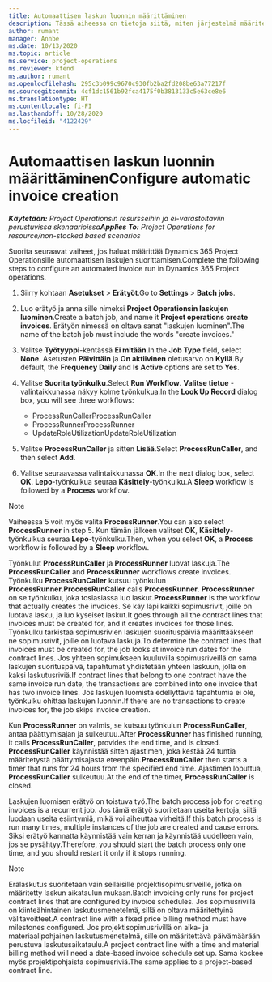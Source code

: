 ```yaml
---
title: Automaattisen laskun luonnin määrittäminen
description: Tässä aiheessa on tietoja siitä, miten järjestelmä määritetään luomaan laskuja automaattisesti.
author: rumant
manager: Annbe
ms.date: 10/13/2020
ms.topic: article
ms.service: project-operations
ms.reviewer: kfend
ms.author: rumant
ms.openlocfilehash: 295c3b099c9670c930fb2ba2fd208be63a77217f
ms.sourcegitcommit: 4cf1dc1561b92fca4175f0b3813133c5e63ce8e6
ms.translationtype: HT
ms.contentlocale: fi-FI
ms.lasthandoff: 10/28/2020
ms.locfileid: "4122429"
---
```

# <a name="configure-automatic-invoice-creation"></a><span data-ttu-id="7ec73-103">Automaattisen laskun luonnin määrittäminen</span><span class="sxs-lookup"><span data-stu-id="7ec73-103">Configure automatic invoice creation</span></span>

<span data-ttu-id="7ec73-104">_**Käytetään:** Project Operationsin resursseihin ja ei-varastoitaviin perustuvissa skenaarioissa_</span><span class="sxs-lookup"><span data-stu-id="7ec73-104">_**Applies To:** Project Operations for resource/non-stocked based scenarios_</span></span>


<span data-ttu-id="7ec73-105">Suorita seuraavat vaiheet, jos haluat määrittää Dynamics 365 Project Operationsille automaattisen laskujen suorittamisen.</span><span class="sxs-lookup"><span data-stu-id="7ec73-105">Complete the following steps to configure an automated invoice run in Dynamics 365 Project operations.</span></span>

1. <span data-ttu-id="7ec73-106">Siirry kohtaan **Asetukset** > **Erätyöt**.</span><span class="sxs-lookup"><span data-stu-id="7ec73-106">Go to **Settings** > **Batch jobs**.</span></span>
2. <span data-ttu-id="7ec73-107">Luo erätyö ja anna sille nimeksi **Project Operationsin laskujen luominen**.</span><span class="sxs-lookup"><span data-stu-id="7ec73-107">Create a batch job, and name it **Project operations create invoices**.</span></span> <span data-ttu-id="7ec73-108">Erätyön nimessä on oltava sanat "laskujen luominen".</span><span class="sxs-lookup"><span data-stu-id="7ec73-108">The name of the batch job must include the words "create invoices."</span></span>
3. <span data-ttu-id="7ec73-109">Valitse **Työtyyppi**-kentässä **Ei mitään**.</span><span class="sxs-lookup"><span data-stu-id="7ec73-109">In the **Job Type** field, select **None**.</span></span> <span data-ttu-id="7ec73-110">Asetusten **Päivittäin** ja **On aktiivinen** oletusarvo on **Kyllä**.</span><span class="sxs-lookup"><span data-stu-id="7ec73-110">By default, the **Frequency Daily** and **Is Active** options are set to **Yes**.</span></span>
4. <span data-ttu-id="7ec73-111">Valitse **Suorita työnkulku**.</span><span class="sxs-lookup"><span data-stu-id="7ec73-111">Select **Run Workflow**.</span></span> <span data-ttu-id="7ec73-112">**Valitse tietue** -valintaikkunassa näkyy kolme työnkulkua:</span><span class="sxs-lookup"><span data-stu-id="7ec73-112">In the **Look Up Record** dialog box, you will see three workflows:</span></span>

    - <span data-ttu-id="7ec73-113">ProcessRunCaller</span><span class="sxs-lookup"><span data-stu-id="7ec73-113">ProcessRunCaller</span></span>
    - <span data-ttu-id="7ec73-114">ProcessRunner</span><span class="sxs-lookup"><span data-stu-id="7ec73-114">ProcessRunner</span></span>
    - <span data-ttu-id="7ec73-115">UpdateRoleUtilization</span><span class="sxs-lookup"><span data-stu-id="7ec73-115">UpdateRoleUtilization</span></span>

5. <span data-ttu-id="7ec73-116">Valitse **ProcessRunCaller** ja sitten **Lisää**.</span><span class="sxs-lookup"><span data-stu-id="7ec73-116">Select **ProcessRunCaller**, and then select **Add**.</span></span>
6. <span data-ttu-id="7ec73-117">Valitse seuraavassa valintaikkunassa **OK**.</span><span class="sxs-lookup"><span data-stu-id="7ec73-117">In the next dialog box, select **OK**.</span></span> <span data-ttu-id="7ec73-118">**Lepo**-työnkulkua seuraa **Käsittely**-työnkulku.</span><span class="sxs-lookup"><span data-stu-id="7ec73-118">A **Sleep** workflow is followed by a **Process** workflow.</span></span>

  > [!NOTE]
  > <span data-ttu-id="7ec73-119">Vaiheessa 5 voit myös valita **ProcessRunner**.</span><span class="sxs-lookup"><span data-stu-id="7ec73-119">You can also select **ProcessRunner** in step 5.</span></span> <span data-ttu-id="7ec73-120">Kun tämän jälkeen valitset **OK**, **Käsittely**-työnkulkua seuraa **Lepo**-työnkulku.</span><span class="sxs-lookup"><span data-stu-id="7ec73-120">Then, when you select **OK**, a **Process** workflow is followed by a **Sleep** workflow.</span></span>

<span data-ttu-id="7ec73-121">Työnkulut **ProcessRunCaller** ja **ProcessRunner** luovat laskuja.</span><span class="sxs-lookup"><span data-stu-id="7ec73-121">The **ProcessRunCaller** and **ProcessRunner** workflows create invoices.</span></span> <span data-ttu-id="7ec73-122">Työnkulku **ProcessRunCaller** kutsuu työnkulun **ProcessRunner**.</span><span class="sxs-lookup"><span data-stu-id="7ec73-122">**ProcessRunCaller** calls **ProcessRunner**.</span></span> <span data-ttu-id="7ec73-123">**ProcessRunner** on se työnkulku, joka tosiasiassa luo laskut.</span><span class="sxs-lookup"><span data-stu-id="7ec73-123">**ProcessRunner** is the workflow that actually creates the invoices.</span></span> <span data-ttu-id="7ec73-124">Se käy läpi kaikki sopimusrivit, joille on luotava lasku, ja luo kyseiset laskut.</span><span class="sxs-lookup"><span data-stu-id="7ec73-124">It goes through all the contract lines that invoices must be created for, and it creates invoices for those lines.</span></span> <span data-ttu-id="7ec73-125">Työnkulku tarkistaa sopimusrivien laskujen suorituspäiviä määrittääkseen ne sopimusrivit, joille on luotava laskuja.</span><span class="sxs-lookup"><span data-stu-id="7ec73-125">To determine the contract lines that invoices must be created for, the job looks at invoice run dates for the contract lines.</span></span> <span data-ttu-id="7ec73-126">Jos yhteen sopimukseen kuuluvilla sopimusriveillä on sama laskujen suorituspäivä, tapahtumat yhdistetään yhteen laskuun, jolla on kaksi laskutusriviä.</span><span class="sxs-lookup"><span data-stu-id="7ec73-126">If contract lines that belong to one contract have the same invoice run date, the transactions are combined into one invoice that has two invoice lines.</span></span> <span data-ttu-id="7ec73-127">Jos laskujen luomista edellyttäviä tapahtumia ei ole, työnkulku ohittaa laskujen luonnin.</span><span class="sxs-lookup"><span data-stu-id="7ec73-127">If there are no transactions to create invoices for, the job skips invoice creation.</span></span>

<span data-ttu-id="7ec73-128">Kun **ProcessRunner** on valmis, se kutsuu työnkulun **ProcessRunCaller**, antaa päättymisajan ja sulkeutuu.</span><span class="sxs-lookup"><span data-stu-id="7ec73-128">After **ProcessRunner** has finished running, it calls **ProcessRunCaller**, provides the end time, and is closed.</span></span> <span data-ttu-id="7ec73-129">**ProcessRunCaller** käynnistää sitten ajastimen, joka kestää 24 tuntia määritetystä päättymisajasta eteenpäin.</span><span class="sxs-lookup"><span data-stu-id="7ec73-129">**ProcessRunCaller** then starts a timer that runs for 24 hours from the specified end time.</span></span> <span data-ttu-id="7ec73-130">Ajastimen loputtua, **ProcessRunCaller** sulkeutuu.</span><span class="sxs-lookup"><span data-stu-id="7ec73-130">At the end of the timer, **ProcessRunCaller** is closed.</span></span>

<span data-ttu-id="7ec73-131">Laskujen luomisen erätyö on toistuva työ.</span><span class="sxs-lookup"><span data-stu-id="7ec73-131">The batch process job for creating invoices is a recurrent job.</span></span> <span data-ttu-id="7ec73-132">Jos tämä erätyö suoritetaan useita kertoja, siitä luodaan useita esiintymiä, mikä voi aiheuttaa virheitä.</span><span class="sxs-lookup"><span data-stu-id="7ec73-132">If this batch process is run many times, multiple instances of the job are created and cause errors.</span></span> <span data-ttu-id="7ec73-133">Siksi erätyö kannatta käynnistää vain kerran ja käynnistää uudelleen vain, jos se pysähtyy.</span><span class="sxs-lookup"><span data-stu-id="7ec73-133">Therefore, you should start the batch process only one time, and you should restart it only if it stops running.</span></span>

> [!NOTE]
> <span data-ttu-id="7ec73-134">Erälaskutus suoritetaan vain sellaisille projektisopimusriveille, jotka on määritetty laskun aikataulun mukaan.</span><span class="sxs-lookup"><span data-stu-id="7ec73-134">Batch invoicing only runs for project contract lines that are configured by invoice schedules.</span></span> <span data-ttu-id="7ec73-135">Jos sopimusrivillä on kiinteähintainen laskutusmenetelmä, sillä on oltava määritettyinä välitavoitteet.</span><span class="sxs-lookup"><span data-stu-id="7ec73-135">A contract line with a fixed price billing method must have milestones configured.</span></span> <span data-ttu-id="7ec73-136">Jos projektisopimusrivillä on aika- ja materiaalipohjainen laskutusmenetelmä, sille on määritettävä päivämäärään perustuva laskutusaikataulu.</span><span class="sxs-lookup"><span data-stu-id="7ec73-136">A project contract line with a time and material billing method will need a date-based invoice schedule set up.</span></span> <span data-ttu-id="7ec73-137">Sama koskee myös projektipohjaista sopimusriviä.</span><span class="sxs-lookup"><span data-stu-id="7ec73-137">The same applies to a project-based contract line.</span></span>     
